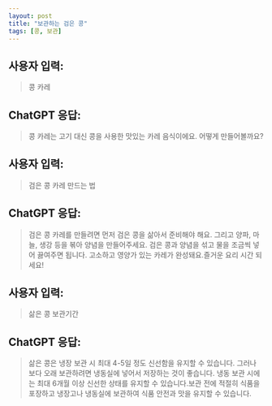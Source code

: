 ```yaml
---
layout: post
title: "보관하는 검은 콩"
tags: [콩, 보관]
---
```


## 사용자 입력:
> 콩 카레

## ChatGPT 응답:
> 콩 카레는 고기 대신 콩을 사용한 맛있는 카레 음식이에요. 어떻게 만들어볼까요?

## 사용자 입력:
> 검은 콩 카레 만드는 법

## ChatGPT 응답:
> 검은 콩 카레를 만들려면 먼저 검은 콩을 삶아서 준비해야 해요. 그리고 양파, 마늘, 생강 등을 볶아 양념을 만들어주세요. 검은 콩과 양념을 섞고 물을 조금씩 넣어 끓여주면 됩니다. 고소하고 영양가 있는 카레가 완성돼요.즐거운 요리 시간 되세요!

## 사용자 입력:
> 삶은 콩 보관기간

## ChatGPT 응답:
> 삶은 콩은 냉장 보관 시 최대 4-5일 정도 신선함을 유지할 수 있습니다. 그러나 보다 오래 보관하려면 냉동실에 넣어서 저장하는 것이 좋습니다. 냉동 보관 시에는 최대 6개월 이상 신선한 상태를 유지할 수 있습니다.보관 전에 적절히 식품을 포장하고 냉장고나 냉동실에 보관하여 식품 안전과 맛을 유지할 수 있습니다.

